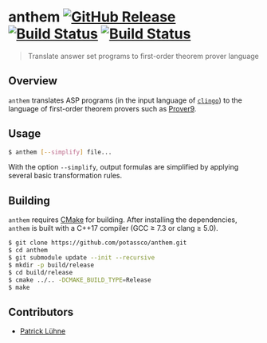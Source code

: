 # anthem [![GitHub Release](https://img.shields.io/github/release/potassco/anthem.svg?maxAge=3600)](https://github.com/potassco/anthem/releases) [![Build Status](https://img.shields.io/travis/potassco/anthem/master.svg?maxAge=3600&label=build%20%28master%29)](https://travis-ci.org/potassco/anthem?branch=master) [![Build Status](https://img.shields.io/travis/potassco/anthem/develop.svg?maxAge=3600&label=build%20%28develop%29)](https://travis-ci.org/potassco/anthem?branch=develop)

> Translate answer set programs to first-order theorem prover language

## Overview

`anthem` translates ASP programs (in the input language of [`clingo`](https://github.com/potassco/clingo)) to the language of first-order theorem provers such as [Prover9](https://www.cs.unm.edu/~mccune/mace4/).

## Usage

```bash
$ anthem [--simplify] file...
```

With the option `--simplify`, output formulas are simplified by applying several basic transformation rules.

## Building

`anthem` requires [CMake](https://cmake.org/) for building.
After installing the dependencies, `anthem` is built with a C++17 compiler (GCC ≥ 7.3 or clang ≥ 5.0).

```bash
$ git clone https://github.com/potassco/anthem.git
$ cd anthem
$ git submodule update --init --recursive
$ mkdir -p build/release
$ cd build/release
$ cmake ../.. -DCMAKE_BUILD_TYPE=Release
$ make
```

## Contributors

* [Patrick Lühne](https://www.luehne.de)
